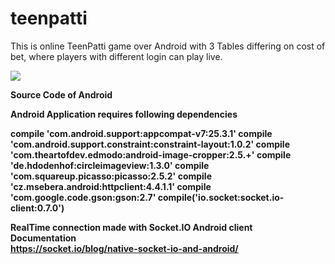 # teenpatti
This is online TeenPatti game over Android with 3 Tables differing on cost of bet, where players with different login can play live.

<img src="http://appswale.com/teenpatti.jpeg">

<b>Source Code of Android<b/>

Android Application requires following dependencies

compile 'com.android.support:appcompat-v7:25.3.1'
compile 'com.android.support.constraint:constraint-layout:1.0.2'
compile 'com.theartofdev.edmodo:android-image-cropper:2.5.+'
compile 'de.hdodenhof:circleimageview:1.3.0'
compile 'com.squareup.picasso:picasso:2.5.2'
compile 'cz.msebera.android:httpclient:4.4.1.1'
compile 'com.google.code.gson:gson:2.7'
compile('io.socket:socket.io-client:0.7.0') 

RealTime connection made with Socket.IO Android client</br>
Documentation</br>
<a href="https://socket.io/blog/native-socket-io-and-android/"> https://socket.io/blog/native-socket-io-and-android/</a>
